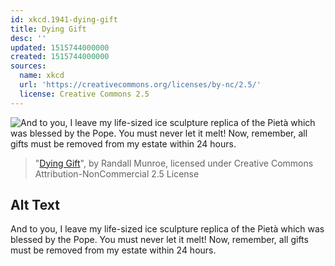 ```yaml
---
id: xkcd.1941-dying-gift
title: Dying Gift
desc: ''
updated: 1515744000000
created: 1515744000000
sources:
  name: xkcd
  url: 'https://creativecommons.org/licenses/by-nc/2.5/'
  license: Creative Commons 2.5
---
```

![And to you, I leave my life-sized ice sculpture replica of the Pietà which was blessed by the Pope. You must never let it melt! Now, remember, all gifts must be removed from my estate within 24 hours.](https://imgs.xkcd.com/comics/dying_gift.png)
> "[Dying Gift](https://xkcd.com/1941/)", by Randall Munroe, licensed under Creative Commons Attribution-NonCommercial 2.5 License

## Alt Text
And to you, I leave my life-sized ice sculpture replica of the Pietà which was blessed by the Pope. You must never let it melt! Now, remember, all gifts must be removed from my estate within 24 hours.
